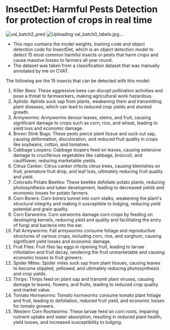 # InsectDet: Harmful Pests Detection for protection of crops in real time

![val_batch2_pred](https://github.com/zappy586/InsectDet/assets/89218647/d45474d2-9bb4-455f-b9c6-9546913cd86c)
![Uploading val_batch0_labels.jpg…]()


* This repo contains the model weights, training code and object detection code for InsectDet, which is an object detection model to detect 15 most common harmful insects or pests that harm crops and cause massive losses to farmers all year round.
* The dataset was taken from a classification dataset that was manually annotated by me on CVAT.

The following are the 15 insects that can be detected with this model:
1. Killer Bees: These aggressive bees can disrupt pollination activities and pose a threat to farmworkers, making agricultural work hazardous.
2. Aphids: Aphids suck sap from plants, weakening them and transmitting plant diseases, which can lead to reduced crop yields and stunted growth.
3. Armyworms: Armyworms devour leaves, stems, and fruit, causing significant damage to crops such as corn, rice, and wheat, leading to yield loss and economic damage.
4. Brown Stink Bugs: These pests pierce plant tissue and suck out sap, causing deformation, discoloration, and reduced fruit quality in crops like soybeans, cotton, and tomatoes.
5. Cabbage Loopers: Cabbage loopers feed on leaves, causing extensive damage to cruciferous vegetables like cabbage, broccoli, and cauliflower, reducing marketable yields.
6. Citrus Canker: Citrus canker infects citrus trees, causing blemishes on fruit, premature fruit drop, and leaf loss, ultimately reducing fruit quality and yield.
7. Colorado Potato Beetles: These beetles defoliate potato plants, reducing photosynthesis and tuber development, leading to decreased yields and economic losses for potato farmers.
8. Corn Borers: Corn borers tunnel into corn stalks, weakening the plant's structural integrity and making it susceptible to lodging, reducing yield potential and grain quality.
9. Corn Earworms: Corn earworms damage corn crops by feeding on developing kernels, reducing yield and quality and facilitating the entry of fungi and bacteria into the ear.
10. Fall Armyworms: Fall armyworms consume foliage and reproductive structures of various crops, including corn, rice, and sorghum, causing significant yield losses and economic damage.
11. Fruit Flies: Fruit flies lay eggs in ripening fruit, leading to larvae infestation and fruit decay, rendering the fruit unmarketable and causing economic losses to fruit growers.
12. Spider Mites: Spider mites suck sap from plant tissues, causing leaves to become stippled, yellowed, and ultimately reducing photosynthesis and crop yields.
13. Thrips: Thrips feed on plant sap and transmit plant viruses, causing damage to leaves, flowers, and fruits, leading to reduced crop quality and market value.
14. Tomato Hornworms: Tomato hornworms consume tomato plant foliage and fruit, leading to defoliation, reduced fruit yield, and economic losses for tomato growers.
15. Western Corn Rootworms: These larvae feed on corn roots, impairing nutrient uptake and water absorption, resulting in reduced plant health, yield losses, and increased susceptibility to lodging.

